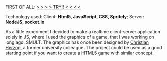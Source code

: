 FIRST OF ALL: <a href="http://gilber.vs120026.hl-users.com/WEBSITES/smult.js/" title="smult"> > > > > TRY!! < < < <</a>

<a href="http://gilber.vs120026.hl-users.com/WEBSITES/smult.js/">
<!--<img src="http://gilber.vs120026.hl-users.com/wordpress/blogimages/smultjs.jpg"></img> -->
</a>

Technology used: Client: <b>Html5, JavaScript, CSS, Spritely</b>; Server: <b>NodeJS, socket.io</b>

As a little experiment I decided to make a realtime client-server application solely in JS, where I used the graphics of a game, that I was working on long ago: <!--<a href="http://gilber.vs120026.hl-users.com/WEBSITES/Portfolio/techwork_smult.html" title="SMULT">SMULT</a>--> SMULT. The graphics has once been designed by <a href="http://www.linkedin.com/in/cherzog">Christian Herzog</a>, a former university colleague.
The project could be used as a good starting point if you want to create a HTML5 game with similar concept.

<!--
Here is a little diagramm, sketching the dataflow of the application. The most central object here is <i>Game</i>, holding one <i>LocalPlayerController</i> and x <i>RemotePlayerControllers</i>. The <i>LocalPlayerController</i> gets inputdata from the <i>LocalInputHandler</i>, updates the local player and sends these changes to the <i>SocketHandler</i>. Moreover, the <i>LocalPlayerController</i> executes "ticks" every 10 milliseconds, which moves the player in case its state is "WALK". The <i>RemotePlayerControllers</i> receives its updates from the server. When the <i>LocalPlayerController</i> performs any changes, it sends an update to the server, which immediately broadcasts the changes to all the other players.
-->
<!-- <img src="http://gilber.vs120026.hl-users.com/wordpress/blogimages/dataflow.jpg"></img> -->


